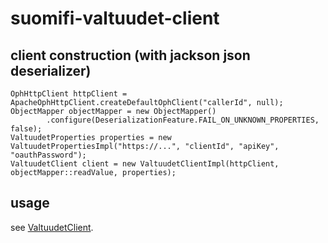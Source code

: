 # suomifi-valtuudet-client

## client construction (with jackson json deserializer)

    OphHttpClient httpClient = ApacheOphHttpClient.createDefaultOphClient("callerId", null);
    ObjectMapper objectMapper = new ObjectMapper()
            .configure(DeserializationFeature.FAIL_ON_UNKNOWN_PROPERTIES, false);
    ValtuudetProperties properties = new ValtuudetPropertiesImpl("https://...", "clientId", "apiKey", "oauthPassword");
    ValtuudetClient client = new ValtuudetClientImpl(httpClient, objectMapper::readValue, properties);

## usage

see [ValtuudetClient](src/main/java/fi/vm/sade/suomifi/valtuudet/ValtuudetClient.java).
